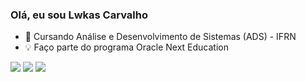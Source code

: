 ### Olá, eu sou Lwkas Carvalho 
- 🌱 Cursando Análise e Desenvolvimento de Sistemas (ADS) - IFRN
- 💡 Faço parte do programa Oracle Next Education
<div>
<a href="https://www.instagram.com/llwkascarvalho" target="_blank"><img src="https://img.shields.io/badge/-Instagram-%23E4405F?style=for-the-badge&logo=instagram&logoColor=white" target="_blank"></a>
<a href="https://discord.gg/S3dKsdx7tB" target="_blank"><img src="https://img.shields.io/badge/Discord-7289DA?style=for-the-badge&logo=discord&logoColor=white" target="_blank"></a>
<a href="https://www.linkedin.com/in/llwkascarvalho" target="_blank"><img src="https://img.shields.io/badge/-LinkedIn-%230077B5?style=for-the-badge&logo=linkedin&logoColor=white" target="_blank"></a>
</div>
